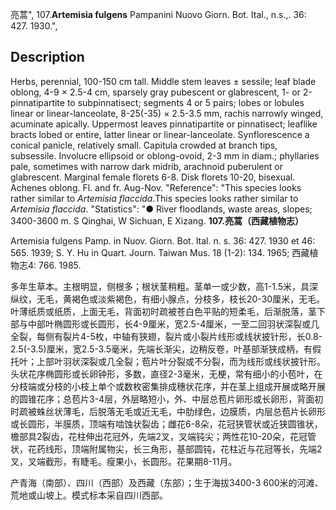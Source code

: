 亮蒿",
107.**Artemisia fulgens** Pampanini Nuovo Giorn. Bot. Ital., n.s.,. 36: 427. 1930.",

## Description
Herbs, perennial, 100-150 cm tall. Middle stem leaves ± sessile; leaf blade oblong, 4-9 × 2.5-4 cm, sparsely gray pubescent or glabrescent, 1- or 2-pinnatipartite to subpinnatisect; segments 4 or 5 pairs; lobes or lobules linear or linear-lanceolate, 8-25(-35) × 2.5-3.5 mm, rachis narrowly winged, acuminate apically. Uppermost leaves pinnatipartite or pinnatisect; leaflike bracts lobed or entire, latter linear or linear-lanceolate. Synflorescence a conical panicle, relatively small. Capitula crowded at branch tips, subsessile. Involucre ellipsoid or oblong-ovoid, 2-3 mm in diam.; phyllaries pale, sometimes with narrow dark midrib, arachnoid puberulent or glabrescent. Marginal female florets 6-8. Disk florets 10-20, bisexual. Achenes oblong. Fl. and fr. Aug-Nov.
  "Reference": "This species looks rather similar to *Artemisia flaccida*.This species looks rather similar to *Artemisia flaccida*.
  "Statistics": "● River floodlands, waste areas, slopes; 3400-3600 m. S Qinghai, W Sichuan, E Xizang.
**107.亮蒿（西藏植物志）**

Artemisia fulgens Pamp. in Nuov. Giorn. Bot. Ital. n. s. 36: 427. 1930 et 46: 565. 1939; S. Y. Hu in Quart. Journ. Taiwan Mus. 18 (1-2): 134. 1965; 西藏植物志4: 766. 1985.

多年生草本。主根明显，侧根多；根状茎稍粗。茎单一或少数，高1-1.5米，具深纵纹，无毛，黄褐色或淡紫褐色，有细小腺点，分枝多，枝长20-30厘米，无毛。叶薄纸质或纸质，上面无毛，背面初时疏被苍白色平贴的短柔毛，后渐脱落，茎下部与中部叶椭圆形或长圆形，长4-9厘米，宽2.5-4厘米，一至二回羽状深裂或几全裂，每侧有裂片4-5枚，中轴有狭翅，裂片或小裂片线形或线状披针形，长0.8-2.5(-3.5)厘米，宽2.5-3.5毫米，先端长渐尖，边稍反卷，叶基部渐狭成柄，有假托叶；上部叶羽状深裂或几全裂；苞片叶分裂或不分裂，而为线形或线状披针形。头状花序椭圆形或长卵钟形，多数，直径2-3毫米，无梗，常有细小的小苞叶，在分枝端或分枝的小枝上单个或数枚密集排成穗状花序，并在茎上组成开展或略开展的圆锥花序；总苞片3-4层，外层略短小，外、中层总苞片卵形或长卵形，背面初时疏被蛛丝状薄毛，后脱落无毛或近无毛，中肋绿色，边膜质，内层总苞片长卵形或长圆形，半膜质，顶端有啮蚀状裂齿；雌花6-8朵，花冠狭管状或近狭圆锥状，檐部具2裂齿，花柱伸出花冠外，先端2叉，叉端钝尖；两性花10-20朵，花冠管状，花药线形，顶端附属物尖，长三角形，基部圆钝，花柱近与花冠等长，先端2叉，叉端截形，有睫毛。瘦果小，长圆形。花果期8-11月。

产青海（南部）、四川（西部）及西藏（东部）；生于海拔3400-3 600米的河滩、荒地或山坡上。模式标本采自四川西部。
